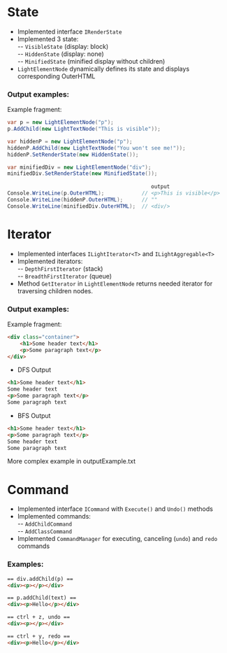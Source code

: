 # State
- Implemented interface `IRenderState`  
- Implemented 3 state:     
-- `VisibleState` (display: block)    
-- `HiddenState` (display: none)    
-- `MinifiedState` (minified display without children)    
- `LightElementNode` dynamically defines its state and displays corresponding OuterHTML   

### Output examples:

Example fragment:  
```c#
var p = new LightElementNode("p");
p.AddChild(new LightTextNode("This is visible"));

var hiddenP = new LightElementNode("p");
hiddenP.AddChild(new LightTextNode("You won't see me!"));
hiddenP.SetRenderState(new HiddenState());

var minifiedDiv = new LightElementNode("div");
minifiedDiv.SetRenderState(new MinifiedState());
                                            
                                              output
Console.WriteLine(p.OuterHTML);            // <p>This is visible</p>
Console.WriteLine(hiddenP.OuterHTML);      // ""
Console.WriteLine(minifiedDiv.OuterHTML);  // <div/>
```

# Iterator
- Implemented interfaces `ILightIterator<T>` and `ILightAggregable<T>`  
- Implemented iterators:   
-- `DepthFirstIterator` (stack)  
-- `BreadthFirstIterator` (queue)  
- Method `GetIterator` in `LightElementNode` returns needed iterator for traversing children nodes.  

### Output examples:

Example fragment:   
```html
<div class="container">
    <h1>Some header text</h1>
    <p>Some paragraph text</p>
</div>
```

- DFS Output  
```html
<h1>Some header text</h1>
Some header text
<p>Some paragraph text</p>
Some paragraph text
```

- BFS Output  
```html
<h1>Some header text</h1>
<p>Some paragraph text</p>
Some header text
Some paragraph text
```

More complex example in outputExample.txt

# Command
- Implemented interface `ICommand` with `Execute()` and `Undo()` methods
- Implemented commands:  
-- `AddChildCommand`  
-- `AddClassCommand`  
- Implemented `CommandManager` for executing, canceling (`undo`) and `redo` commands  

### Examples:
 
```html
== div.addChild(p) ==
<div><p></p></div>

== p.addChild(text) ==
<div><p>Hello</p></div>

== ctrl + z, undo ==
<div><p></p></div>

== ctrl + y, redo ==
<div><p>Hello</p></div>
```